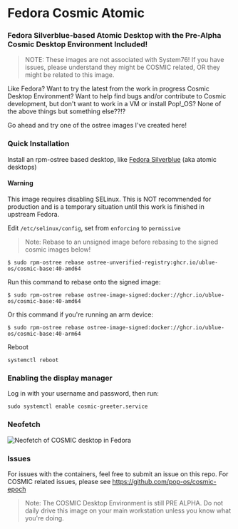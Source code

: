 # Fedora Cosmic Atomic
### Fedora Silverblue-based Atomic Desktop with the Pre-Alpha Cosmic Desktop Environment Included!

> NOTE: These images are not associated with System76! If you have issues, please understand they might be COSMIC related, OR they might be related to this image.

Like Fedora? Want to try the latest from the work in progress Cosmic Desktop Environment? Want to help find bugs and/or contribute to Cosmic development, but don't want to work in a VM or install Pop!_OS? None of the above things but something else??!?

Go ahead and try one of the ostree images I've created here!

### Quick Installation

Install an rpm-ostree based desktop, like [Fedora Silverblue](https://fedoraproject.org/atomic-desktops/silverblue/) (aka atomic desktops)

#### Warning
This image requires disabling SELinux. This is NOT recommended for production and is a temporary situation until this work is finished in upstream Fedora. 

Edit `/etc/selinux/config`, set from `enforcing` to `permissive`

> Note: Rebase to an unsigned image before rebasing to the signed cosmic images below!

```
$ sudo rpm-ostree rebase ostree-unverified-registry:ghcr.io/ublue-os/cosmic-base:40-amd64
```

Run this command to rebase onto the signed image:

```
$ sudo rpm-ostree rebase ostree-image-signed:docker://ghcr.io/ublue-os/cosmic-base:40-amd64
```

Or this command if you're running an arm device:

```
$ sudo rpm-ostree rebase ostree-image-signed:docker://ghcr.io/ublue-os/cosmic-base:40-arm64
```

Reboot

    systemctl reboot

### Enabling the display manager

Log in with your username and password, then run:

    sudo systemctl enable cosmic-greeter.service

### Neofetch
![Neofetch of COSMIC desktop in Fedora](./screenshot/cosmic-neofetch.png)

### Issues

For issues with the containers, feel free to submit an issue on this repo. For COSMIC related issues, please see https://github.com/pop-os/cosmic-epoch

> Note: The COSMIC Desktop Environment is still PRE ALPHA. Do not daily drive this image on your main workstation unless you know what you're doing.
